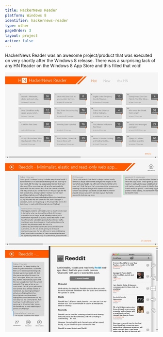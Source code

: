 ```yaml
---
title: HackerNews Reader
platform: Windows 8
identifier: hackernews-reader
type: other
pageOrder: 3
layout: project
active: false
---
```


HackerNews Reader was an awesome project/product that was executed on very shortly after the Windows 8 release.
There was a surprising lack of any HN Reader on the Windows 8 App Store and this filled that void!

![Home Intro](./images/1.png)
![Explanation Section](./images/2.png)
![Confirmation of Email Submit](./images/3.png)
